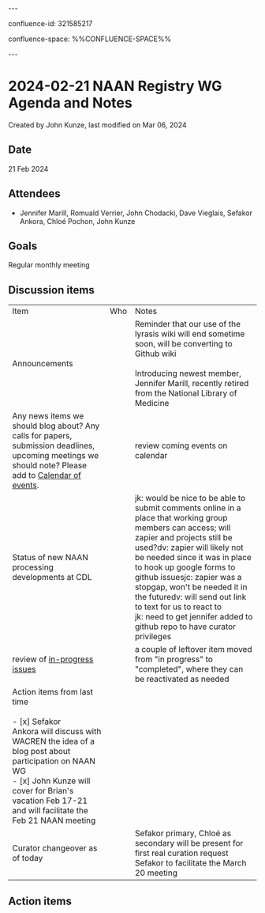 \---

confluence-id: 321585217

confluence-space: %%CONFLUENCE-SPACE%%

\---

2024-02-21 NAAN Registry WG Agenda and Notes
============================================

Created by John Kunze, last modified on Mar 06, 2024

Date
----

21 Feb 2024

Attendees
---------

*   Jennifer Marill, Romuald Verrier, John Chodacki, Dave Vieglais, Sefakor Ankora, Chloé Pochon, John Kunze

Goals
-----

Regular monthly meeting

Discussion items
----------------

|     |     |     |
| --- | --- | --- |
| Item | Who | Notes |
| Announcements |     | Reminder that our use of the lyrasis wiki will end sometime soon, will be converting to Github wiki<br><br>Introducing newest member, Jennifer Marill, recently retired from the National Library of Medicine |
| Any news items we should blog about? Any calls for papers, submission deadlines, upcoming meetings we should note? Please add to [Calendar of events](Calendar-of-events_208341505.html). |     | review coming events on calendar |
| Status of new NAAN processing developments at CDL |     | jk: would be nice to be able to submit comments online in a place that working group members can access; will zapier and projects still be used?dv: zapier will likely not be needed since it was in place to hook up google forms to github issuesjc: zapier was a stopgap, won't be needed it in the futuredv: will send out link to text for us to react to  <br>jk: need to get jennifer added to github repo to have curator privileges |
| review of [in-progress issues](https://github.com/CDLUC3/naan_reg_priv/projects/1) |     | a couple of leftover item moved from "in progress" to "completed", where they can be reactivated as needed |
| Action items from last time<br><br>- [x] Sefakor Ankora will discuss with WACREN the idea of a blog post about participation on NAAN WG<br>- [x] John Kunze will cover for Brian's vacation Feb 17-21 and will facilitate the Feb 21 NAAN meeting |     |     |
| Curator changeover as of today |     | Sefakor primary, Chloé as secondary will be present for first real curation request  <br>Sefakor to facilitate the March 20 meeting |

Action items
------------